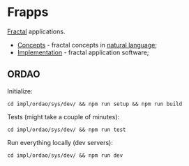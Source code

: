 # Frapps
[Fractal](https://optimystics.io/blog/fractalhistory) applications.

* [Concepts](./concepts/) - fractal concepts in [natural language](https://en.wikipedia.org/wiki/Natural_language);
* [Implementation](./impl/) - fractal application software;

## ORDAO
Initialize:
```
cd impl/ordao/sys/dev/ && npm run setup && npm run build
```

Tests (might take a couple of minutes):
```
cd impl/ordao/sys/dev/ && npm run test
```

Run everything locally (dev servers):
```
cd impl/ordao/sys/dev/ && npm run dev
```
